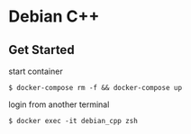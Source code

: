 # Debian C++

## Get Started
start container
```
$ docker-compose rm -f && docker-compose up
```
login from another terminal
```
$ docker exec -it debian_cpp zsh
```

